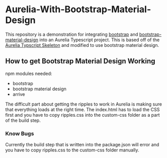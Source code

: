 # Aurelia-With-Bootstrap-Material-Design
This repository is a demonstration for integrating [bootstrap](http://getbootstrap.com/) 
and [bootstrap-material-design](http://fezvrasta.github.io/bootstrap-material-design/) into an Aurelia Typescript project.
This is based off of the [Aurelia Typscript Skeleton](https://github.com/aurelia/skeleton-navigation) and modified to use bootstrap material design.

## How to get Bootstrap Material Design Working
npm modules needed:
* bootstrap
* bootstrap material design
* arrive

The difficult part about getting the ripples to work in Aurelia is making sure that everything loads at the right time. The index.html has to load the CSS first and you have to copy ripples.css into the custom-css folder as a part of the build step. 

### Know Bugs
Currently the build step that is written into the package.json will error and you have to copy ripples.css to the custom-css folder manually.